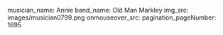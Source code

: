 musician_name: Annie
band_name: Old Man Markley
img_src: images/musician0799.png
onmouseover_src: 
pagination_pageNumber: 1695